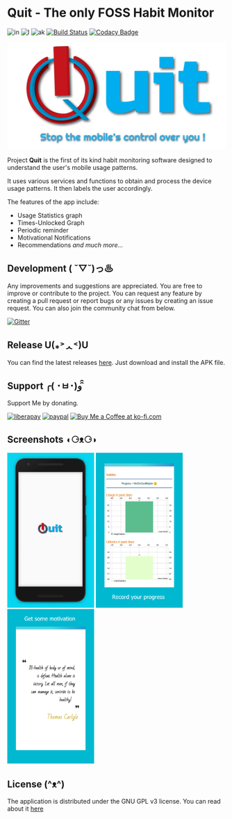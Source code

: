 # Quit - The only FOSS Habit Monitor

![in](https://img.shields.io/badge/Made%20with%20%F0%9F%92%97%20in%20-INDIA-green) ![l](https://img.shields.io/github/license/thisisthedarshan/quit) ![ak](https://kotlin.link/awesome-kotlin.svg) [![Build Status](https://travis-ci.com/thisisthedarshan/quit.svg?branch=master)](https://travis-ci.com/thisisthedarshan/quit) [![Codacy Badge](https://app.codacy.com/project/badge/Grade/857b4ed9798942bcac8386c9bbd356ef)](https://www.codacy.com/manual/thisisthedarshan/quit?utm_source=github.com&amp;utm_medium=referral&amp;utm_content=thisisthedarshan/quit&amp;utm_campaign=Badge_Grade) <!--[![codebeat badge](https://codebeat.co/badges/548cc719-c17e-48fd-8261-6ecc8a51a7e7)](https://codebeat.co/projects/github-com-thisisthedarshan-quit-master)-->

![header](./images/quit_feature_graphic.png)

Project **Quit** is the first of its kind habit monitoring software designed to understand the user's mobile usage patterns.

It uses various services and functions to obtain and process the device usage patterns. It then labels the user accordingly.

The features of the app include:

* Usage Statistics graph
* Times-Unlocked Graph
* Periodic reminder
* Motivational Notifications
* Recommendations *and much more...*

## Development ( ˘▽˘)っ♨

Any improvements and suggestions are appreciated. You are free to improve or contribute to the project. You can request any feature by creating a pull request or report bugs or any issues by creating an issue request. You can also join the community chat from below.

 [![Gitter](https://badges.gitter.im/itsDlabs/community.svg)](https://gitter.im/itsDlabs/community?utm_source=badge&utm_medium=badge&utm_campaign=pr-badge)

## Release U(⁎˃ᆺ˂)U

You can find the latest releases [here](https://github.com/thisisthedarshan/quit/releases). Just download and install the APK file.

## Support ╭( ･ㅂ･)و ̑̑

Support Me by donating.

 [![liberapay](https://img.shields.io/badge/-Support-0F7816?logo=liberapay)](https://liberapay.com/darshan/donate) [![paypal](https://img.shields.io/badge/-Support-0F7816?logo=paypal)](https://paypal.me/thisisdarshan) <a href='https://ko-fi.com/X8X51ZF9Y' target='_blank'><img height='21' style='border:0px;height:21px;' src='https://cdn.ko-fi.com/cdn/kofi4.png?v=2' border='0' alt='Buy Me a Coffee at ko-fi.com' /></a>

## Screenshots ◖⚆ᴥ⚆◗

<img src="./images/PhoneScreenshot1.jpg" alt="s1" width="200"/> <img src="./images/PhoneScreenshot2.jpg" alt="s1" width="200"/> <img src="./images/PhoneScreenshot3.jpg" alt="s1" width="200"/>

## License (^ᴥ^)

The application is distributed under the GNU GPL v3 license. You can read about it [here](http://www.gnu.org/licenses/gpl-3.0.en.html)
